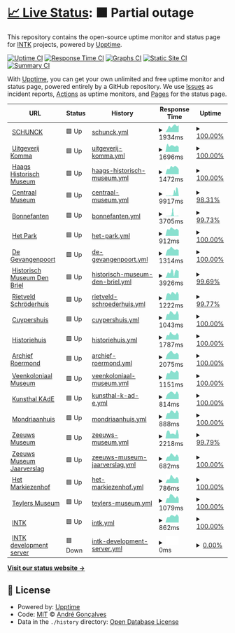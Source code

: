 # [📈 Live Status](https://andreesg.github.io/intk-upptime): <!--live status--> **🟧 Partial outage**

This repository contains the open-source uptime monitor and status page for [INTK](https://www.intk.com) projects, powered by [Upptime](https://github.com/upptime/upptime).

[![Uptime CI](https://github.com/koj-co/upptime/workflows/Uptime%20CI/badge.svg)](https://github.com/koj-co/upptime/actions?query=workflow%3A%22Uptime+CI%22)
[![Response Time CI](https://github.com/koj-co/upptime/workflows/Response%20Time%20CI/badge.svg)](https://github.com/koj-co/upptime/actions?query=workflow%3A%22Response+Time+CI%22)
[![Graphs CI](https://github.com/koj-co/upptime/workflows/Graphs%20CI/badge.svg)](https://github.com/koj-co/upptime/actions?query=workflow%3A%22Graphs+CI%22)
[![Static Site CI](https://github.com/koj-co/upptime/workflows/Static%20Site%20CI/badge.svg)](https://github.com/koj-co/upptime/actions?query=workflow%3A%22Static+Site+CI%22)
[![Summary CI](https://github.com/koj-co/upptime/workflows/Summary%20CI/badge.svg)](https://github.com/koj-co/upptime/actions?query=workflow%3A%22Summary+CI%22)

With [Upptime](https://upptime.js.org), you can get your own unlimited and free uptime monitor and status page, powered entirely by a GitHub repository. We use [Issues](https://github.com/andreesg/intk-upptime/issues) as incident reports, [Actions](https://github.com/andreesg/intk-upptime/actions) as uptime monitors, and [Pages](https://andreesg.github.io/intk-upptime) for the status page.

<!--start: status pages-->
<!-- This summary is generated by Upptime (https://github.com/upptime/upptime) -->
<!-- Do not edit this manually, your changes will be overwritten -->
<!-- prettier-ignore -->
| URL | Status | History | Response Time | Uptime |
| --- | ------ | ------- | ------------- | ------ |
| <img alt="" src="https://icons.duckduckgo.com/ip3/www.schunck.nl.ico" height="13"> [SCHUNCK](https://www.schunck.nl) | 🟩 Up | [schunck.yml](https://github.com/andreesg/intk-upptime/commits/HEAD/history/schunck.yml) | <details><summary><img alt="Response time graph" src="./graphs/schunck/response-time-week.png" height="20"> 1934ms</summary><br><a href="https://status.intk.com/history/schunck"><img alt="Response time 1749" src="https://img.shields.io/endpoint?url=https%3A%2F%2Fraw.githubusercontent.com%2Fandreesg%2Fintk-upptime%2FHEAD%2Fapi%2Fschunck%2Fresponse-time.json"></a><br><a href="https://status.intk.com/history/schunck"><img alt="24-hour response time 2282" src="https://img.shields.io/endpoint?url=https%3A%2F%2Fraw.githubusercontent.com%2Fandreesg%2Fintk-upptime%2FHEAD%2Fapi%2Fschunck%2Fresponse-time-day.json"></a><br><a href="https://status.intk.com/history/schunck"><img alt="7-day response time 1934" src="https://img.shields.io/endpoint?url=https%3A%2F%2Fraw.githubusercontent.com%2Fandreesg%2Fintk-upptime%2FHEAD%2Fapi%2Fschunck%2Fresponse-time-week.json"></a><br><a href="https://status.intk.com/history/schunck"><img alt="30-day response time 1321" src="https://img.shields.io/endpoint?url=https%3A%2F%2Fraw.githubusercontent.com%2Fandreesg%2Fintk-upptime%2FHEAD%2Fapi%2Fschunck%2Fresponse-time-month.json"></a><br><a href="https://status.intk.com/history/schunck"><img alt="1-year response time 1805" src="https://img.shields.io/endpoint?url=https%3A%2F%2Fraw.githubusercontent.com%2Fandreesg%2Fintk-upptime%2FHEAD%2Fapi%2Fschunck%2Fresponse-time-year.json"></a></details> | <details><summary><a href="https://status.intk.com/history/schunck">100.00%</a></summary><a href="https://status.intk.com/history/schunck"><img alt="All-time uptime 98.46%" src="https://img.shields.io/endpoint?url=https%3A%2F%2Fraw.githubusercontent.com%2Fandreesg%2Fintk-upptime%2FHEAD%2Fapi%2Fschunck%2Fuptime.json"></a><br><a href="https://status.intk.com/history/schunck"><img alt="24-hour uptime 100.00%" src="https://img.shields.io/endpoint?url=https%3A%2F%2Fraw.githubusercontent.com%2Fandreesg%2Fintk-upptime%2FHEAD%2Fapi%2Fschunck%2Fuptime-day.json"></a><br><a href="https://status.intk.com/history/schunck"><img alt="7-day uptime 100.00%" src="https://img.shields.io/endpoint?url=https%3A%2F%2Fraw.githubusercontent.com%2Fandreesg%2Fintk-upptime%2FHEAD%2Fapi%2Fschunck%2Fuptime-week.json"></a><br><a href="https://status.intk.com/history/schunck"><img alt="30-day uptime 100.00%" src="https://img.shields.io/endpoint?url=https%3A%2F%2Fraw.githubusercontent.com%2Fandreesg%2Fintk-upptime%2FHEAD%2Fapi%2Fschunck%2Fuptime-month.json"></a><br><a href="https://status.intk.com/history/schunck"><img alt="1-year uptime 97.06%" src="https://img.shields.io/endpoint?url=https%3A%2F%2Fraw.githubusercontent.com%2Fandreesg%2Fintk-upptime%2FHEAD%2Fapi%2Fschunck%2Fuptime-year.json"></a></details>
| <img alt="" src="https://icons.duckduckgo.com/ip3/www.uitgeverijkomma.nl.ico" height="13"> [Uitgeverij Komma](https://www.uitgeverijkomma.nl) | 🟩 Up | [uitgeverij-komma.yml](https://github.com/andreesg/intk-upptime/commits/HEAD/history/uitgeverij-komma.yml) | <details><summary><img alt="Response time graph" src="./graphs/uitgeverij-komma/response-time-week.png" height="20"> 1696ms</summary><br><a href="https://status.intk.com/history/uitgeverij-komma"><img alt="Response time 2015" src="https://img.shields.io/endpoint?url=https%3A%2F%2Fraw.githubusercontent.com%2Fandreesg%2Fintk-upptime%2FHEAD%2Fapi%2Fuitgeverij-komma%2Fresponse-time.json"></a><br><a href="https://status.intk.com/history/uitgeverij-komma"><img alt="24-hour response time 1345" src="https://img.shields.io/endpoint?url=https%3A%2F%2Fraw.githubusercontent.com%2Fandreesg%2Fintk-upptime%2FHEAD%2Fapi%2Fuitgeverij-komma%2Fresponse-time-day.json"></a><br><a href="https://status.intk.com/history/uitgeverij-komma"><img alt="7-day response time 1696" src="https://img.shields.io/endpoint?url=https%3A%2F%2Fraw.githubusercontent.com%2Fandreesg%2Fintk-upptime%2FHEAD%2Fapi%2Fuitgeverij-komma%2Fresponse-time-week.json"></a><br><a href="https://status.intk.com/history/uitgeverij-komma"><img alt="30-day response time 1624" src="https://img.shields.io/endpoint?url=https%3A%2F%2Fraw.githubusercontent.com%2Fandreesg%2Fintk-upptime%2FHEAD%2Fapi%2Fuitgeverij-komma%2Fresponse-time-month.json"></a><br><a href="https://status.intk.com/history/uitgeverij-komma"><img alt="1-year response time 2073" src="https://img.shields.io/endpoint?url=https%3A%2F%2Fraw.githubusercontent.com%2Fandreesg%2Fintk-upptime%2FHEAD%2Fapi%2Fuitgeverij-komma%2Fresponse-time-year.json"></a></details> | <details><summary><a href="https://status.intk.com/history/uitgeverij-komma">100.00%</a></summary><a href="https://status.intk.com/history/uitgeverij-komma"><img alt="All-time uptime 98.58%" src="https://img.shields.io/endpoint?url=https%3A%2F%2Fraw.githubusercontent.com%2Fandreesg%2Fintk-upptime%2FHEAD%2Fapi%2Fuitgeverij-komma%2Fuptime.json"></a><br><a href="https://status.intk.com/history/uitgeverij-komma"><img alt="24-hour uptime 100.00%" src="https://img.shields.io/endpoint?url=https%3A%2F%2Fraw.githubusercontent.com%2Fandreesg%2Fintk-upptime%2FHEAD%2Fapi%2Fuitgeverij-komma%2Fuptime-day.json"></a><br><a href="https://status.intk.com/history/uitgeverij-komma"><img alt="7-day uptime 100.00%" src="https://img.shields.io/endpoint?url=https%3A%2F%2Fraw.githubusercontent.com%2Fandreesg%2Fintk-upptime%2FHEAD%2Fapi%2Fuitgeverij-komma%2Fuptime-week.json"></a><br><a href="https://status.intk.com/history/uitgeverij-komma"><img alt="30-day uptime 99.88%" src="https://img.shields.io/endpoint?url=https%3A%2F%2Fraw.githubusercontent.com%2Fandreesg%2Fintk-upptime%2FHEAD%2Fapi%2Fuitgeverij-komma%2Fuptime-month.json"></a><br><a href="https://status.intk.com/history/uitgeverij-komma"><img alt="1-year uptime 97.05%" src="https://img.shields.io/endpoint?url=https%3A%2F%2Fraw.githubusercontent.com%2Fandreesg%2Fintk-upptime%2FHEAD%2Fapi%2Fuitgeverij-komma%2Fuptime-year.json"></a></details>
| <img alt="" src="https://icons.duckduckgo.com/ip3/www.haagshistorischmuseum.nl.ico" height="13"> [Haags Historisch Museum](https://www.haagshistorischmuseum.nl) | 🟩 Up | [haags-historisch-museum.yml](https://github.com/andreesg/intk-upptime/commits/HEAD/history/haags-historisch-museum.yml) | <details><summary><img alt="Response time graph" src="./graphs/haags-historisch-museum/response-time-week.png" height="20"> 1472ms</summary><br><a href="https://status.intk.com/history/haags-historisch-museum"><img alt="Response time 1976" src="https://img.shields.io/endpoint?url=https%3A%2F%2Fraw.githubusercontent.com%2Fandreesg%2Fintk-upptime%2FHEAD%2Fapi%2Fhaags-historisch-museum%2Fresponse-time.json"></a><br><a href="https://status.intk.com/history/haags-historisch-museum"><img alt="24-hour response time 1125" src="https://img.shields.io/endpoint?url=https%3A%2F%2Fraw.githubusercontent.com%2Fandreesg%2Fintk-upptime%2FHEAD%2Fapi%2Fhaags-historisch-museum%2Fresponse-time-day.json"></a><br><a href="https://status.intk.com/history/haags-historisch-museum"><img alt="7-day response time 1472" src="https://img.shields.io/endpoint?url=https%3A%2F%2Fraw.githubusercontent.com%2Fandreesg%2Fintk-upptime%2FHEAD%2Fapi%2Fhaags-historisch-museum%2Fresponse-time-week.json"></a><br><a href="https://status.intk.com/history/haags-historisch-museum"><img alt="30-day response time 1525" src="https://img.shields.io/endpoint?url=https%3A%2F%2Fraw.githubusercontent.com%2Fandreesg%2Fintk-upptime%2FHEAD%2Fapi%2Fhaags-historisch-museum%2Fresponse-time-month.json"></a><br><a href="https://status.intk.com/history/haags-historisch-museum"><img alt="1-year response time 1990" src="https://img.shields.io/endpoint?url=https%3A%2F%2Fraw.githubusercontent.com%2Fandreesg%2Fintk-upptime%2FHEAD%2Fapi%2Fhaags-historisch-museum%2Fresponse-time-year.json"></a></details> | <details><summary><a href="https://status.intk.com/history/haags-historisch-museum">100.00%</a></summary><a href="https://status.intk.com/history/haags-historisch-museum"><img alt="All-time uptime 99.29%" src="https://img.shields.io/endpoint?url=https%3A%2F%2Fraw.githubusercontent.com%2Fandreesg%2Fintk-upptime%2FHEAD%2Fapi%2Fhaags-historisch-museum%2Fuptime.json"></a><br><a href="https://status.intk.com/history/haags-historisch-museum"><img alt="24-hour uptime 100.00%" src="https://img.shields.io/endpoint?url=https%3A%2F%2Fraw.githubusercontent.com%2Fandreesg%2Fintk-upptime%2FHEAD%2Fapi%2Fhaags-historisch-museum%2Fuptime-day.json"></a><br><a href="https://status.intk.com/history/haags-historisch-museum"><img alt="7-day uptime 100.00%" src="https://img.shields.io/endpoint?url=https%3A%2F%2Fraw.githubusercontent.com%2Fandreesg%2Fintk-upptime%2FHEAD%2Fapi%2Fhaags-historisch-museum%2Fuptime-week.json"></a><br><a href="https://status.intk.com/history/haags-historisch-museum"><img alt="30-day uptime 99.88%" src="https://img.shields.io/endpoint?url=https%3A%2F%2Fraw.githubusercontent.com%2Fandreesg%2Fintk-upptime%2FHEAD%2Fapi%2Fhaags-historisch-museum%2Fuptime-month.json"></a><br><a href="https://status.intk.com/history/haags-historisch-museum"><img alt="1-year uptime 98.77%" src="https://img.shields.io/endpoint?url=https%3A%2F%2Fraw.githubusercontent.com%2Fandreesg%2Fintk-upptime%2FHEAD%2Fapi%2Fhaags-historisch-museum%2Fuptime-year.json"></a></details>
| <img alt="" src="https://icons.duckduckgo.com/ip3/www.centraalmuseum.nl.ico" height="13"> [Centraal Museum](https://www.centraalmuseum.nl) | 🟩 Up | [centraal-museum.yml](https://github.com/andreesg/intk-upptime/commits/HEAD/history/centraal-museum.yml) | <details><summary><img alt="Response time graph" src="./graphs/centraal-museum/response-time-week.png" height="20"> 9917ms</summary><br><a href="https://status.intk.com/history/centraal-museum"><img alt="Response time 2142" src="https://img.shields.io/endpoint?url=https%3A%2F%2Fraw.githubusercontent.com%2Fandreesg%2Fintk-upptime%2FHEAD%2Fapi%2Fcentraal-museum%2Fresponse-time.json"></a><br><a href="https://status.intk.com/history/centraal-museum"><img alt="24-hour response time 15387" src="https://img.shields.io/endpoint?url=https%3A%2F%2Fraw.githubusercontent.com%2Fandreesg%2Fintk-upptime%2FHEAD%2Fapi%2Fcentraal-museum%2Fresponse-time-day.json"></a><br><a href="https://status.intk.com/history/centraal-museum"><img alt="7-day response time 9917" src="https://img.shields.io/endpoint?url=https%3A%2F%2Fraw.githubusercontent.com%2Fandreesg%2Fintk-upptime%2FHEAD%2Fapi%2Fcentraal-museum%2Fresponse-time-week.json"></a><br><a href="https://status.intk.com/history/centraal-museum"><img alt="30-day response time 4725" src="https://img.shields.io/endpoint?url=https%3A%2F%2Fraw.githubusercontent.com%2Fandreesg%2Fintk-upptime%2FHEAD%2Fapi%2Fcentraal-museum%2Fresponse-time-month.json"></a><br><a href="https://status.intk.com/history/centraal-museum"><img alt="1-year response time 2245" src="https://img.shields.io/endpoint?url=https%3A%2F%2Fraw.githubusercontent.com%2Fandreesg%2Fintk-upptime%2FHEAD%2Fapi%2Fcentraal-museum%2Fresponse-time-year.json"></a></details> | <details><summary><a href="https://status.intk.com/history/centraal-museum">98.31%</a></summary><a href="https://status.intk.com/history/centraal-museum"><img alt="All-time uptime 99.98%" src="https://img.shields.io/endpoint?url=https%3A%2F%2Fraw.githubusercontent.com%2Fandreesg%2Fintk-upptime%2FHEAD%2Fapi%2Fcentraal-museum%2Fuptime.json"></a><br><a href="https://status.intk.com/history/centraal-museum"><img alt="24-hour uptime 92.58%" src="https://img.shields.io/endpoint?url=https%3A%2F%2Fraw.githubusercontent.com%2Fandreesg%2Fintk-upptime%2FHEAD%2Fapi%2Fcentraal-museum%2Fuptime-day.json"></a><br><a href="https://status.intk.com/history/centraal-museum"><img alt="7-day uptime 98.31%" src="https://img.shields.io/endpoint?url=https%3A%2F%2Fraw.githubusercontent.com%2Fandreesg%2Fintk-upptime%2FHEAD%2Fapi%2Fcentraal-museum%2Fuptime-week.json"></a><br><a href="https://status.intk.com/history/centraal-museum"><img alt="30-day uptime 99.58%" src="https://img.shields.io/endpoint?url=https%3A%2F%2Fraw.githubusercontent.com%2Fandreesg%2Fintk-upptime%2FHEAD%2Fapi%2Fcentraal-museum%2Fuptime-month.json"></a><br><a href="https://status.intk.com/history/centraal-museum"><img alt="1-year uptime 99.94%" src="https://img.shields.io/endpoint?url=https%3A%2F%2Fraw.githubusercontent.com%2Fandreesg%2Fintk-upptime%2FHEAD%2Fapi%2Fcentraal-museum%2Fuptime-year.json"></a></details>
| <img alt="" src="https://icons.duckduckgo.com/ip3/www.bonnefanten.nl.ico" height="13"> [Bonnefanten](https://www.bonnefanten.nl) | 🟩 Up | [bonnefanten.yml](https://github.com/andreesg/intk-upptime/commits/HEAD/history/bonnefanten.yml) | <details><summary><img alt="Response time graph" src="./graphs/bonnefanten/response-time-week.png" height="20"> 3705ms</summary><br><a href="https://status.intk.com/history/bonnefanten"><img alt="Response time 1210" src="https://img.shields.io/endpoint?url=https%3A%2F%2Fraw.githubusercontent.com%2Fandreesg%2Fintk-upptime%2FHEAD%2Fapi%2Fbonnefanten%2Fresponse-time.json"></a><br><a href="https://status.intk.com/history/bonnefanten"><img alt="24-hour response time 781" src="https://img.shields.io/endpoint?url=https%3A%2F%2Fraw.githubusercontent.com%2Fandreesg%2Fintk-upptime%2FHEAD%2Fapi%2Fbonnefanten%2Fresponse-time-day.json"></a><br><a href="https://status.intk.com/history/bonnefanten"><img alt="7-day response time 3705" src="https://img.shields.io/endpoint?url=https%3A%2F%2Fraw.githubusercontent.com%2Fandreesg%2Fintk-upptime%2FHEAD%2Fapi%2Fbonnefanten%2Fresponse-time-week.json"></a><br><a href="https://status.intk.com/history/bonnefanten"><img alt="30-day response time 2322" src="https://img.shields.io/endpoint?url=https%3A%2F%2Fraw.githubusercontent.com%2Fandreesg%2Fintk-upptime%2FHEAD%2Fapi%2Fbonnefanten%2Fresponse-time-month.json"></a><br><a href="https://status.intk.com/history/bonnefanten"><img alt="1-year response time 1259" src="https://img.shields.io/endpoint?url=https%3A%2F%2Fraw.githubusercontent.com%2Fandreesg%2Fintk-upptime%2FHEAD%2Fapi%2Fbonnefanten%2Fresponse-time-year.json"></a></details> | <details><summary><a href="https://status.intk.com/history/bonnefanten">99.73%</a></summary><a href="https://status.intk.com/history/bonnefanten"><img alt="All-time uptime 99.96%" src="https://img.shields.io/endpoint?url=https%3A%2F%2Fraw.githubusercontent.com%2Fandreesg%2Fintk-upptime%2FHEAD%2Fapi%2Fbonnefanten%2Fuptime.json"></a><br><a href="https://status.intk.com/history/bonnefanten"><img alt="24-hour uptime 100.00%" src="https://img.shields.io/endpoint?url=https%3A%2F%2Fraw.githubusercontent.com%2Fandreesg%2Fintk-upptime%2FHEAD%2Fapi%2Fbonnefanten%2Fuptime-day.json"></a><br><a href="https://status.intk.com/history/bonnefanten"><img alt="7-day uptime 99.73%" src="https://img.shields.io/endpoint?url=https%3A%2F%2Fraw.githubusercontent.com%2Fandreesg%2Fintk-upptime%2FHEAD%2Fapi%2Fbonnefanten%2Fuptime-week.json"></a><br><a href="https://status.intk.com/history/bonnefanten"><img alt="30-day uptime 99.94%" src="https://img.shields.io/endpoint?url=https%3A%2F%2Fraw.githubusercontent.com%2Fandreesg%2Fintk-upptime%2FHEAD%2Fapi%2Fbonnefanten%2Fuptime-month.json"></a><br><a href="https://status.intk.com/history/bonnefanten"><img alt="1-year uptime 99.93%" src="https://img.shields.io/endpoint?url=https%3A%2F%2Fraw.githubusercontent.com%2Fandreesg%2Fintk-upptime%2FHEAD%2Fapi%2Fbonnefanten%2Fuptime-year.json"></a></details>
| <img alt="" src="https://icons.duckduckgo.com/ip3/www.hetpark.nl.ico" height="13"> [Het Park](https://www.hetpark.nl) | 🟩 Up | [het-park.yml](https://github.com/andreesg/intk-upptime/commits/HEAD/history/het-park.yml) | <details><summary><img alt="Response time graph" src="./graphs/het-park/response-time-week.png" height="20"> 912ms</summary><br><a href="https://status.intk.com/history/het-park"><img alt="Response time 1206" src="https://img.shields.io/endpoint?url=https%3A%2F%2Fraw.githubusercontent.com%2Fandreesg%2Fintk-upptime%2FHEAD%2Fapi%2Fhet-park%2Fresponse-time.json"></a><br><a href="https://status.intk.com/history/het-park"><img alt="24-hour response time 721" src="https://img.shields.io/endpoint?url=https%3A%2F%2Fraw.githubusercontent.com%2Fandreesg%2Fintk-upptime%2FHEAD%2Fapi%2Fhet-park%2Fresponse-time-day.json"></a><br><a href="https://status.intk.com/history/het-park"><img alt="7-day response time 912" src="https://img.shields.io/endpoint?url=https%3A%2F%2Fraw.githubusercontent.com%2Fandreesg%2Fintk-upptime%2FHEAD%2Fapi%2Fhet-park%2Fresponse-time-week.json"></a><br><a href="https://status.intk.com/history/het-park"><img alt="30-day response time 933" src="https://img.shields.io/endpoint?url=https%3A%2F%2Fraw.githubusercontent.com%2Fandreesg%2Fintk-upptime%2FHEAD%2Fapi%2Fhet-park%2Fresponse-time-month.json"></a><br><a href="https://status.intk.com/history/het-park"><img alt="1-year response time 1150" src="https://img.shields.io/endpoint?url=https%3A%2F%2Fraw.githubusercontent.com%2Fandreesg%2Fintk-upptime%2FHEAD%2Fapi%2Fhet-park%2Fresponse-time-year.json"></a></details> | <details><summary><a href="https://status.intk.com/history/het-park">100.00%</a></summary><a href="https://status.intk.com/history/het-park"><img alt="All-time uptime 99.99%" src="https://img.shields.io/endpoint?url=https%3A%2F%2Fraw.githubusercontent.com%2Fandreesg%2Fintk-upptime%2FHEAD%2Fapi%2Fhet-park%2Fuptime.json"></a><br><a href="https://status.intk.com/history/het-park"><img alt="24-hour uptime 100.00%" src="https://img.shields.io/endpoint?url=https%3A%2F%2Fraw.githubusercontent.com%2Fandreesg%2Fintk-upptime%2FHEAD%2Fapi%2Fhet-park%2Fuptime-day.json"></a><br><a href="https://status.intk.com/history/het-park"><img alt="7-day uptime 100.00%" src="https://img.shields.io/endpoint?url=https%3A%2F%2Fraw.githubusercontent.com%2Fandreesg%2Fintk-upptime%2FHEAD%2Fapi%2Fhet-park%2Fuptime-week.json"></a><br><a href="https://status.intk.com/history/het-park"><img alt="30-day uptime 100.00%" src="https://img.shields.io/endpoint?url=https%3A%2F%2Fraw.githubusercontent.com%2Fandreesg%2Fintk-upptime%2FHEAD%2Fapi%2Fhet-park%2Fuptime-month.json"></a><br><a href="https://status.intk.com/history/het-park"><img alt="1-year uptime 100.00%" src="https://img.shields.io/endpoint?url=https%3A%2F%2Fraw.githubusercontent.com%2Fandreesg%2Fintk-upptime%2FHEAD%2Fapi%2Fhet-park%2Fuptime-year.json"></a></details>
| <img alt="" src="https://icons.duckduckgo.com/ip3/www.gevangenpoort.nl.ico" height="13"> [De Gevangenpoort](https://www.gevangenpoort.nl) | 🟩 Up | [de-gevangenpoort.yml](https://github.com/andreesg/intk-upptime/commits/HEAD/history/de-gevangenpoort.yml) | <details><summary><img alt="Response time graph" src="./graphs/de-gevangenpoort/response-time-week.png" height="20"> 1314ms</summary><br><a href="https://status.intk.com/history/de-gevangenpoort"><img alt="Response time 1786" src="https://img.shields.io/endpoint?url=https%3A%2F%2Fraw.githubusercontent.com%2Fandreesg%2Fintk-upptime%2FHEAD%2Fapi%2Fde-gevangenpoort%2Fresponse-time.json"></a><br><a href="https://status.intk.com/history/de-gevangenpoort"><img alt="24-hour response time 1091" src="https://img.shields.io/endpoint?url=https%3A%2F%2Fraw.githubusercontent.com%2Fandreesg%2Fintk-upptime%2FHEAD%2Fapi%2Fde-gevangenpoort%2Fresponse-time-day.json"></a><br><a href="https://status.intk.com/history/de-gevangenpoort"><img alt="7-day response time 1314" src="https://img.shields.io/endpoint?url=https%3A%2F%2Fraw.githubusercontent.com%2Fandreesg%2Fintk-upptime%2FHEAD%2Fapi%2Fde-gevangenpoort%2Fresponse-time-week.json"></a><br><a href="https://status.intk.com/history/de-gevangenpoort"><img alt="30-day response time 1358" src="https://img.shields.io/endpoint?url=https%3A%2F%2Fraw.githubusercontent.com%2Fandreesg%2Fintk-upptime%2FHEAD%2Fapi%2Fde-gevangenpoort%2Fresponse-time-month.json"></a><br><a href="https://status.intk.com/history/de-gevangenpoort"><img alt="1-year response time 1904" src="https://img.shields.io/endpoint?url=https%3A%2F%2Fraw.githubusercontent.com%2Fandreesg%2Fintk-upptime%2FHEAD%2Fapi%2Fde-gevangenpoort%2Fresponse-time-year.json"></a></details> | <details><summary><a href="https://status.intk.com/history/de-gevangenpoort">100.00%</a></summary><a href="https://status.intk.com/history/de-gevangenpoort"><img alt="All-time uptime 99.33%" src="https://img.shields.io/endpoint?url=https%3A%2F%2Fraw.githubusercontent.com%2Fandreesg%2Fintk-upptime%2FHEAD%2Fapi%2Fde-gevangenpoort%2Fuptime.json"></a><br><a href="https://status.intk.com/history/de-gevangenpoort"><img alt="24-hour uptime 100.00%" src="https://img.shields.io/endpoint?url=https%3A%2F%2Fraw.githubusercontent.com%2Fandreesg%2Fintk-upptime%2FHEAD%2Fapi%2Fde-gevangenpoort%2Fuptime-day.json"></a><br><a href="https://status.intk.com/history/de-gevangenpoort"><img alt="7-day uptime 100.00%" src="https://img.shields.io/endpoint?url=https%3A%2F%2Fraw.githubusercontent.com%2Fandreesg%2Fintk-upptime%2FHEAD%2Fapi%2Fde-gevangenpoort%2Fuptime-week.json"></a><br><a href="https://status.intk.com/history/de-gevangenpoort"><img alt="30-day uptime 99.88%" src="https://img.shields.io/endpoint?url=https%3A%2F%2Fraw.githubusercontent.com%2Fandreesg%2Fintk-upptime%2FHEAD%2Fapi%2Fde-gevangenpoort%2Fuptime-month.json"></a><br><a href="https://status.intk.com/history/de-gevangenpoort"><img alt="1-year uptime 98.75%" src="https://img.shields.io/endpoint?url=https%3A%2F%2Fraw.githubusercontent.com%2Fandreesg%2Fintk-upptime%2FHEAD%2Fapi%2Fde-gevangenpoort%2Fuptime-year.json"></a></details>
| <img alt="" src="https://icons.duckduckgo.com/ip3/www.historischmuseumdenbriel.nl.ico" height="13"> [Historisch Museum Den Briel](https://www.historischmuseumdenbriel.nl) | 🟩 Up | [historisch-museum-den-briel.yml](https://github.com/andreesg/intk-upptime/commits/HEAD/history/historisch-museum-den-briel.yml) | <details><summary><img alt="Response time graph" src="./graphs/historisch-museum-den-briel/response-time-week.png" height="20"> 3926ms</summary><br><a href="https://status.intk.com/history/historisch-museum-den-briel"><img alt="Response time 1392" src="https://img.shields.io/endpoint?url=https%3A%2F%2Fraw.githubusercontent.com%2Fandreesg%2Fintk-upptime%2FHEAD%2Fapi%2Fhistorisch-museum-den-briel%2Fresponse-time.json"></a><br><a href="https://status.intk.com/history/historisch-museum-den-briel"><img alt="24-hour response time 4571" src="https://img.shields.io/endpoint?url=https%3A%2F%2Fraw.githubusercontent.com%2Fandreesg%2Fintk-upptime%2FHEAD%2Fapi%2Fhistorisch-museum-den-briel%2Fresponse-time-day.json"></a><br><a href="https://status.intk.com/history/historisch-museum-den-briel"><img alt="7-day response time 3926" src="https://img.shields.io/endpoint?url=https%3A%2F%2Fraw.githubusercontent.com%2Fandreesg%2Fintk-upptime%2FHEAD%2Fapi%2Fhistorisch-museum-den-briel%2Fresponse-time-week.json"></a><br><a href="https://status.intk.com/history/historisch-museum-den-briel"><img alt="30-day response time 3778" src="https://img.shields.io/endpoint?url=https%3A%2F%2Fraw.githubusercontent.com%2Fandreesg%2Fintk-upptime%2FHEAD%2Fapi%2Fhistorisch-museum-den-briel%2Fresponse-time-month.json"></a><br><a href="https://status.intk.com/history/historisch-museum-den-briel"><img alt="1-year response time 1503" src="https://img.shields.io/endpoint?url=https%3A%2F%2Fraw.githubusercontent.com%2Fandreesg%2Fintk-upptime%2FHEAD%2Fapi%2Fhistorisch-museum-den-briel%2Fresponse-time-year.json"></a></details> | <details><summary><a href="https://status.intk.com/history/historisch-museum-den-briel">99.69%</a></summary><a href="https://status.intk.com/history/historisch-museum-den-briel"><img alt="All-time uptime 98.89%" src="https://img.shields.io/endpoint?url=https%3A%2F%2Fraw.githubusercontent.com%2Fandreesg%2Fintk-upptime%2FHEAD%2Fapi%2Fhistorisch-museum-den-briel%2Fuptime.json"></a><br><a href="https://status.intk.com/history/historisch-museum-den-briel"><img alt="24-hour uptime 100.00%" src="https://img.shields.io/endpoint?url=https%3A%2F%2Fraw.githubusercontent.com%2Fandreesg%2Fintk-upptime%2FHEAD%2Fapi%2Fhistorisch-museum-den-briel%2Fuptime-day.json"></a><br><a href="https://status.intk.com/history/historisch-museum-den-briel"><img alt="7-day uptime 99.69%" src="https://img.shields.io/endpoint?url=https%3A%2F%2Fraw.githubusercontent.com%2Fandreesg%2Fintk-upptime%2FHEAD%2Fapi%2Fhistorisch-museum-den-briel%2Fuptime-week.json"></a><br><a href="https://status.intk.com/history/historisch-museum-den-briel"><img alt="30-day uptime 99.61%" src="https://img.shields.io/endpoint?url=https%3A%2F%2Fraw.githubusercontent.com%2Fandreesg%2Fintk-upptime%2FHEAD%2Fapi%2Fhistorisch-museum-den-briel%2Fuptime-month.json"></a><br><a href="https://status.intk.com/history/historisch-museum-den-briel"><img alt="1-year uptime 96.88%" src="https://img.shields.io/endpoint?url=https%3A%2F%2Fraw.githubusercontent.com%2Fandreesg%2Fintk-upptime%2FHEAD%2Fapi%2Fhistorisch-museum-den-briel%2Fuptime-year.json"></a></details>
| <img alt="" src="https://icons.duckduckgo.com/ip3/www.rietveldschroderhuis.nl.ico" height="13"> [Rietveld Schröderhuis](https://www.rietveldschroderhuis.nl) | 🟩 Up | [rietveld-schroederhuis.yml](https://github.com/andreesg/intk-upptime/commits/HEAD/history/rietveld-schroederhuis.yml) | <details><summary><img alt="Response time graph" src="./graphs/rietveld-schroederhuis/response-time-week.png" height="20"> 1222ms</summary><br><a href="https://status.intk.com/history/rietveld-schroederhuis"><img alt="Response time 1152" src="https://img.shields.io/endpoint?url=https%3A%2F%2Fraw.githubusercontent.com%2Fandreesg%2Fintk-upptime%2FHEAD%2Fapi%2Frietveld-schroederhuis%2Fresponse-time.json"></a><br><a href="https://status.intk.com/history/rietveld-schroederhuis"><img alt="24-hour response time 1004" src="https://img.shields.io/endpoint?url=https%3A%2F%2Fraw.githubusercontent.com%2Fandreesg%2Fintk-upptime%2FHEAD%2Fapi%2Frietveld-schroederhuis%2Fresponse-time-day.json"></a><br><a href="https://status.intk.com/history/rietveld-schroederhuis"><img alt="7-day response time 1222" src="https://img.shields.io/endpoint?url=https%3A%2F%2Fraw.githubusercontent.com%2Fandreesg%2Fintk-upptime%2FHEAD%2Fapi%2Frietveld-schroederhuis%2Fresponse-time-week.json"></a><br><a href="https://status.intk.com/history/rietveld-schroederhuis"><img alt="30-day response time 1244" src="https://img.shields.io/endpoint?url=https%3A%2F%2Fraw.githubusercontent.com%2Fandreesg%2Fintk-upptime%2FHEAD%2Fapi%2Frietveld-schroederhuis%2Fresponse-time-month.json"></a><br><a href="https://status.intk.com/history/rietveld-schroederhuis"><img alt="1-year response time 1162" src="https://img.shields.io/endpoint?url=https%3A%2F%2Fraw.githubusercontent.com%2Fandreesg%2Fintk-upptime%2FHEAD%2Fapi%2Frietveld-schroederhuis%2Fresponse-time-year.json"></a></details> | <details><summary><a href="https://status.intk.com/history/rietveld-schroederhuis">99.77%</a></summary><a href="https://status.intk.com/history/rietveld-schroederhuis"><img alt="All-time uptime 100.00%" src="https://img.shields.io/endpoint?url=https%3A%2F%2Fraw.githubusercontent.com%2Fandreesg%2Fintk-upptime%2FHEAD%2Fapi%2Frietveld-schroederhuis%2Fuptime.json"></a><br><a href="https://status.intk.com/history/rietveld-schroederhuis"><img alt="24-hour uptime 100.00%" src="https://img.shields.io/endpoint?url=https%3A%2F%2Fraw.githubusercontent.com%2Fandreesg%2Fintk-upptime%2FHEAD%2Fapi%2Frietveld-schroederhuis%2Fuptime-day.json"></a><br><a href="https://status.intk.com/history/rietveld-schroederhuis"><img alt="7-day uptime 99.77%" src="https://img.shields.io/endpoint?url=https%3A%2F%2Fraw.githubusercontent.com%2Fandreesg%2Fintk-upptime%2FHEAD%2Fapi%2Frietveld-schroederhuis%2Fuptime-week.json"></a><br><a href="https://status.intk.com/history/rietveld-schroederhuis"><img alt="30-day uptime 99.95%" src="https://img.shields.io/endpoint?url=https%3A%2F%2Fraw.githubusercontent.com%2Fandreesg%2Fintk-upptime%2FHEAD%2Fapi%2Frietveld-schroederhuis%2Fuptime-month.json"></a><br><a href="https://status.intk.com/history/rietveld-schroederhuis"><img alt="1-year uptime 100.00%" src="https://img.shields.io/endpoint?url=https%3A%2F%2Fraw.githubusercontent.com%2Fandreesg%2Fintk-upptime%2FHEAD%2Fapi%2Frietveld-schroederhuis%2Fuptime-year.json"></a></details>
| <img alt="" src="https://icons.duckduckgo.com/ip3/www.cuypershuis.nl.ico" height="13"> [Cuypershuis](https://www.cuypershuis.nl) | 🟩 Up | [cuypershuis.yml](https://github.com/andreesg/intk-upptime/commits/HEAD/history/cuypershuis.yml) | <details><summary><img alt="Response time graph" src="./graphs/cuypershuis/response-time-week.png" height="20"> 1043ms</summary><br><a href="https://status.intk.com/history/cuypershuis"><img alt="Response time 1151" src="https://img.shields.io/endpoint?url=https%3A%2F%2Fraw.githubusercontent.com%2Fandreesg%2Fintk-upptime%2FHEAD%2Fapi%2Fcuypershuis%2Fresponse-time.json"></a><br><a href="https://status.intk.com/history/cuypershuis"><img alt="24-hour response time 786" src="https://img.shields.io/endpoint?url=https%3A%2F%2Fraw.githubusercontent.com%2Fandreesg%2Fintk-upptime%2FHEAD%2Fapi%2Fcuypershuis%2Fresponse-time-day.json"></a><br><a href="https://status.intk.com/history/cuypershuis"><img alt="7-day response time 1043" src="https://img.shields.io/endpoint?url=https%3A%2F%2Fraw.githubusercontent.com%2Fandreesg%2Fintk-upptime%2FHEAD%2Fapi%2Fcuypershuis%2Fresponse-time-week.json"></a><br><a href="https://status.intk.com/history/cuypershuis"><img alt="30-day response time 1073" src="https://img.shields.io/endpoint?url=https%3A%2F%2Fraw.githubusercontent.com%2Fandreesg%2Fintk-upptime%2FHEAD%2Fapi%2Fcuypershuis%2Fresponse-time-month.json"></a><br><a href="https://status.intk.com/history/cuypershuis"><img alt="1-year response time 1157" src="https://img.shields.io/endpoint?url=https%3A%2F%2Fraw.githubusercontent.com%2Fandreesg%2Fintk-upptime%2FHEAD%2Fapi%2Fcuypershuis%2Fresponse-time-year.json"></a></details> | <details><summary><a href="https://status.intk.com/history/cuypershuis">100.00%</a></summary><a href="https://status.intk.com/history/cuypershuis"><img alt="All-time uptime 99.89%" src="https://img.shields.io/endpoint?url=https%3A%2F%2Fraw.githubusercontent.com%2Fandreesg%2Fintk-upptime%2FHEAD%2Fapi%2Fcuypershuis%2Fuptime.json"></a><br><a href="https://status.intk.com/history/cuypershuis"><img alt="24-hour uptime 100.00%" src="https://img.shields.io/endpoint?url=https%3A%2F%2Fraw.githubusercontent.com%2Fandreesg%2Fintk-upptime%2FHEAD%2Fapi%2Fcuypershuis%2Fuptime-day.json"></a><br><a href="https://status.intk.com/history/cuypershuis"><img alt="7-day uptime 100.00%" src="https://img.shields.io/endpoint?url=https%3A%2F%2Fraw.githubusercontent.com%2Fandreesg%2Fintk-upptime%2FHEAD%2Fapi%2Fcuypershuis%2Fuptime-week.json"></a><br><a href="https://status.intk.com/history/cuypershuis"><img alt="30-day uptime 100.00%" src="https://img.shields.io/endpoint?url=https%3A%2F%2Fraw.githubusercontent.com%2Fandreesg%2Fintk-upptime%2FHEAD%2Fapi%2Fcuypershuis%2Fuptime-month.json"></a><br><a href="https://status.intk.com/history/cuypershuis"><img alt="1-year uptime 99.72%" src="https://img.shields.io/endpoint?url=https%3A%2F%2Fraw.githubusercontent.com%2Fandreesg%2Fintk-upptime%2FHEAD%2Fapi%2Fcuypershuis%2Fuptime-year.json"></a></details>
| <img alt="" src="https://icons.duckduckgo.com/ip3/www.historiehuis.nl.ico" height="13"> [Historiehuis](https://www.historiehuis.nl) | 🟩 Up | [historiehuis.yml](https://github.com/andreesg/intk-upptime/commits/HEAD/history/historiehuis.yml) | <details><summary><img alt="Response time graph" src="./graphs/historiehuis/response-time-week.png" height="20"> 1787ms</summary><br><a href="https://status.intk.com/history/historiehuis"><img alt="Response time 2082" src="https://img.shields.io/endpoint?url=https%3A%2F%2Fraw.githubusercontent.com%2Fandreesg%2Fintk-upptime%2FHEAD%2Fapi%2Fhistoriehuis%2Fresponse-time.json"></a><br><a href="https://status.intk.com/history/historiehuis"><img alt="24-hour response time 1478" src="https://img.shields.io/endpoint?url=https%3A%2F%2Fraw.githubusercontent.com%2Fandreesg%2Fintk-upptime%2FHEAD%2Fapi%2Fhistoriehuis%2Fresponse-time-day.json"></a><br><a href="https://status.intk.com/history/historiehuis"><img alt="7-day response time 1787" src="https://img.shields.io/endpoint?url=https%3A%2F%2Fraw.githubusercontent.com%2Fandreesg%2Fintk-upptime%2FHEAD%2Fapi%2Fhistoriehuis%2Fresponse-time-week.json"></a><br><a href="https://status.intk.com/history/historiehuis"><img alt="30-day response time 1915" src="https://img.shields.io/endpoint?url=https%3A%2F%2Fraw.githubusercontent.com%2Fandreesg%2Fintk-upptime%2FHEAD%2Fapi%2Fhistoriehuis%2Fresponse-time-month.json"></a><br><a href="https://status.intk.com/history/historiehuis"><img alt="1-year response time 2102" src="https://img.shields.io/endpoint?url=https%3A%2F%2Fraw.githubusercontent.com%2Fandreesg%2Fintk-upptime%2FHEAD%2Fapi%2Fhistoriehuis%2Fresponse-time-year.json"></a></details> | <details><summary><a href="https://status.intk.com/history/historiehuis">100.00%</a></summary><a href="https://status.intk.com/history/historiehuis"><img alt="All-time uptime 99.88%" src="https://img.shields.io/endpoint?url=https%3A%2F%2Fraw.githubusercontent.com%2Fandreesg%2Fintk-upptime%2FHEAD%2Fapi%2Fhistoriehuis%2Fuptime.json"></a><br><a href="https://status.intk.com/history/historiehuis"><img alt="24-hour uptime 100.00%" src="https://img.shields.io/endpoint?url=https%3A%2F%2Fraw.githubusercontent.com%2Fandreesg%2Fintk-upptime%2FHEAD%2Fapi%2Fhistoriehuis%2Fuptime-day.json"></a><br><a href="https://status.intk.com/history/historiehuis"><img alt="7-day uptime 100.00%" src="https://img.shields.io/endpoint?url=https%3A%2F%2Fraw.githubusercontent.com%2Fandreesg%2Fintk-upptime%2FHEAD%2Fapi%2Fhistoriehuis%2Fuptime-week.json"></a><br><a href="https://status.intk.com/history/historiehuis"><img alt="30-day uptime 100.00%" src="https://img.shields.io/endpoint?url=https%3A%2F%2Fraw.githubusercontent.com%2Fandreesg%2Fintk-upptime%2FHEAD%2Fapi%2Fhistoriehuis%2Fuptime-month.json"></a><br><a href="https://status.intk.com/history/historiehuis"><img alt="1-year uptime 99.69%" src="https://img.shields.io/endpoint?url=https%3A%2F%2Fraw.githubusercontent.com%2Fandreesg%2Fintk-upptime%2FHEAD%2Fapi%2Fhistoriehuis%2Fuptime-year.json"></a></details>
| <img alt="" src="https://icons.duckduckgo.com/ip3/www.archiefroermond.nl.ico" height="13"> [Archief Roermond](https://www.archiefroermond.nl) | 🟩 Up | [archief-roermond.yml](https://github.com/andreesg/intk-upptime/commits/HEAD/history/archief-roermond.yml) | <details><summary><img alt="Response time graph" src="./graphs/archief-roermond/response-time-week.png" height="20"> 2075ms</summary><br><a href="https://status.intk.com/history/archief-roermond"><img alt="Response time 2306" src="https://img.shields.io/endpoint?url=https%3A%2F%2Fraw.githubusercontent.com%2Fandreesg%2Fintk-upptime%2FHEAD%2Fapi%2Farchief-roermond%2Fresponse-time.json"></a><br><a href="https://status.intk.com/history/archief-roermond"><img alt="24-hour response time 1507" src="https://img.shields.io/endpoint?url=https%3A%2F%2Fraw.githubusercontent.com%2Fandreesg%2Fintk-upptime%2FHEAD%2Fapi%2Farchief-roermond%2Fresponse-time-day.json"></a><br><a href="https://status.intk.com/history/archief-roermond"><img alt="7-day response time 2075" src="https://img.shields.io/endpoint?url=https%3A%2F%2Fraw.githubusercontent.com%2Fandreesg%2Fintk-upptime%2FHEAD%2Fapi%2Farchief-roermond%2Fresponse-time-week.json"></a><br><a href="https://status.intk.com/history/archief-roermond"><img alt="30-day response time 2035" src="https://img.shields.io/endpoint?url=https%3A%2F%2Fraw.githubusercontent.com%2Fandreesg%2Fintk-upptime%2FHEAD%2Fapi%2Farchief-roermond%2Fresponse-time-month.json"></a><br><a href="https://status.intk.com/history/archief-roermond"><img alt="1-year response time 2250" src="https://img.shields.io/endpoint?url=https%3A%2F%2Fraw.githubusercontent.com%2Fandreesg%2Fintk-upptime%2FHEAD%2Fapi%2Farchief-roermond%2Fresponse-time-year.json"></a></details> | <details><summary><a href="https://status.intk.com/history/archief-roermond">100.00%</a></summary><a href="https://status.intk.com/history/archief-roermond"><img alt="All-time uptime 99.80%" src="https://img.shields.io/endpoint?url=https%3A%2F%2Fraw.githubusercontent.com%2Fandreesg%2Fintk-upptime%2FHEAD%2Fapi%2Farchief-roermond%2Fuptime.json"></a><br><a href="https://status.intk.com/history/archief-roermond"><img alt="24-hour uptime 100.00%" src="https://img.shields.io/endpoint?url=https%3A%2F%2Fraw.githubusercontent.com%2Fandreesg%2Fintk-upptime%2FHEAD%2Fapi%2Farchief-roermond%2Fuptime-day.json"></a><br><a href="https://status.intk.com/history/archief-roermond"><img alt="7-day uptime 100.00%" src="https://img.shields.io/endpoint?url=https%3A%2F%2Fraw.githubusercontent.com%2Fandreesg%2Fintk-upptime%2FHEAD%2Fapi%2Farchief-roermond%2Fuptime-week.json"></a><br><a href="https://status.intk.com/history/archief-roermond"><img alt="30-day uptime 100.00%" src="https://img.shields.io/endpoint?url=https%3A%2F%2Fraw.githubusercontent.com%2Fandreesg%2Fintk-upptime%2FHEAD%2Fapi%2Farchief-roermond%2Fuptime-month.json"></a><br><a href="https://status.intk.com/history/archief-roermond"><img alt="1-year uptime 99.67%" src="https://img.shields.io/endpoint?url=https%3A%2F%2Fraw.githubusercontent.com%2Fandreesg%2Fintk-upptime%2FHEAD%2Fapi%2Farchief-roermond%2Fuptime-year.json"></a></details>
| <img alt="" src="https://icons.duckduckgo.com/ip3/www.veenkoloniaalmuseum.nl.ico" height="13"> [Veenkoloniaal Museum](https://www.veenkoloniaalmuseum.nl) | 🟩 Up | [veenkoloniaal-museum.yml](https://github.com/andreesg/intk-upptime/commits/HEAD/history/veenkoloniaal-museum.yml) | <details><summary><img alt="Response time graph" src="./graphs/veenkoloniaal-museum/response-time-week.png" height="20"> 1151ms</summary><br><a href="https://status.intk.com/history/veenkoloniaal-museum"><img alt="Response time 1344" src="https://img.shields.io/endpoint?url=https%3A%2F%2Fraw.githubusercontent.com%2Fandreesg%2Fintk-upptime%2FHEAD%2Fapi%2Fveenkoloniaal-museum%2Fresponse-time.json"></a><br><a href="https://status.intk.com/history/veenkoloniaal-museum"><img alt="24-hour response time 1063" src="https://img.shields.io/endpoint?url=https%3A%2F%2Fraw.githubusercontent.com%2Fandreesg%2Fintk-upptime%2FHEAD%2Fapi%2Fveenkoloniaal-museum%2Fresponse-time-day.json"></a><br><a href="https://status.intk.com/history/veenkoloniaal-museum"><img alt="7-day response time 1151" src="https://img.shields.io/endpoint?url=https%3A%2F%2Fraw.githubusercontent.com%2Fandreesg%2Fintk-upptime%2FHEAD%2Fapi%2Fveenkoloniaal-museum%2Fresponse-time-week.json"></a><br><a href="https://status.intk.com/history/veenkoloniaal-museum"><img alt="30-day response time 1208" src="https://img.shields.io/endpoint?url=https%3A%2F%2Fraw.githubusercontent.com%2Fandreesg%2Fintk-upptime%2FHEAD%2Fapi%2Fveenkoloniaal-museum%2Fresponse-time-month.json"></a><br><a href="https://status.intk.com/history/veenkoloniaal-museum"><img alt="1-year response time 1308" src="https://img.shields.io/endpoint?url=https%3A%2F%2Fraw.githubusercontent.com%2Fandreesg%2Fintk-upptime%2FHEAD%2Fapi%2Fveenkoloniaal-museum%2Fresponse-time-year.json"></a></details> | <details><summary><a href="https://status.intk.com/history/veenkoloniaal-museum">100.00%</a></summary><a href="https://status.intk.com/history/veenkoloniaal-museum"><img alt="All-time uptime 99.99%" src="https://img.shields.io/endpoint?url=https%3A%2F%2Fraw.githubusercontent.com%2Fandreesg%2Fintk-upptime%2FHEAD%2Fapi%2Fveenkoloniaal-museum%2Fuptime.json"></a><br><a href="https://status.intk.com/history/veenkoloniaal-museum"><img alt="24-hour uptime 100.00%" src="https://img.shields.io/endpoint?url=https%3A%2F%2Fraw.githubusercontent.com%2Fandreesg%2Fintk-upptime%2FHEAD%2Fapi%2Fveenkoloniaal-museum%2Fuptime-day.json"></a><br><a href="https://status.intk.com/history/veenkoloniaal-museum"><img alt="7-day uptime 100.00%" src="https://img.shields.io/endpoint?url=https%3A%2F%2Fraw.githubusercontent.com%2Fandreesg%2Fintk-upptime%2FHEAD%2Fapi%2Fveenkoloniaal-museum%2Fuptime-week.json"></a><br><a href="https://status.intk.com/history/veenkoloniaal-museum"><img alt="30-day uptime 100.00%" src="https://img.shields.io/endpoint?url=https%3A%2F%2Fraw.githubusercontent.com%2Fandreesg%2Fintk-upptime%2FHEAD%2Fapi%2Fveenkoloniaal-museum%2Fuptime-month.json"></a><br><a href="https://status.intk.com/history/veenkoloniaal-museum"><img alt="1-year uptime 99.99%" src="https://img.shields.io/endpoint?url=https%3A%2F%2Fraw.githubusercontent.com%2Fandreesg%2Fintk-upptime%2FHEAD%2Fapi%2Fveenkoloniaal-museum%2Fuptime-year.json"></a></details>
| <img alt="" src="https://icons.duckduckgo.com/ip3/www.kunsthalkade.nl.ico" height="13"> [Kunsthal KAdE](https://www.kunsthalkade.nl) | 🟩 Up | [kunsthal-k-ad-e.yml](https://github.com/andreesg/intk-upptime/commits/HEAD/history/kunsthal-k-ad-e.yml) | <details><summary><img alt="Response time graph" src="./graphs/kunsthal-k-ad-e/response-time-week.png" height="20"> 814ms</summary><br><a href="https://status.intk.com/history/kunsthal-k-ad-e"><img alt="Response time 858" src="https://img.shields.io/endpoint?url=https%3A%2F%2Fraw.githubusercontent.com%2Fandreesg%2Fintk-upptime%2FHEAD%2Fapi%2Fkunsthal-k-ad-e%2Fresponse-time.json"></a><br><a href="https://status.intk.com/history/kunsthal-k-ad-e"><img alt="24-hour response time 616" src="https://img.shields.io/endpoint?url=https%3A%2F%2Fraw.githubusercontent.com%2Fandreesg%2Fintk-upptime%2FHEAD%2Fapi%2Fkunsthal-k-ad-e%2Fresponse-time-day.json"></a><br><a href="https://status.intk.com/history/kunsthal-k-ad-e"><img alt="7-day response time 814" src="https://img.shields.io/endpoint?url=https%3A%2F%2Fraw.githubusercontent.com%2Fandreesg%2Fintk-upptime%2FHEAD%2Fapi%2Fkunsthal-k-ad-e%2Fresponse-time-week.json"></a><br><a href="https://status.intk.com/history/kunsthal-k-ad-e"><img alt="30-day response time 830" src="https://img.shields.io/endpoint?url=https%3A%2F%2Fraw.githubusercontent.com%2Fandreesg%2Fintk-upptime%2FHEAD%2Fapi%2Fkunsthal-k-ad-e%2Fresponse-time-month.json"></a><br><a href="https://status.intk.com/history/kunsthal-k-ad-e"><img alt="1-year response time 862" src="https://img.shields.io/endpoint?url=https%3A%2F%2Fraw.githubusercontent.com%2Fandreesg%2Fintk-upptime%2FHEAD%2Fapi%2Fkunsthal-k-ad-e%2Fresponse-time-year.json"></a></details> | <details><summary><a href="https://status.intk.com/history/kunsthal-k-ad-e">100.00%</a></summary><a href="https://status.intk.com/history/kunsthal-k-ad-e"><img alt="All-time uptime 99.93%" src="https://img.shields.io/endpoint?url=https%3A%2F%2Fraw.githubusercontent.com%2Fandreesg%2Fintk-upptime%2FHEAD%2Fapi%2Fkunsthal-k-ad-e%2Fuptime.json"></a><br><a href="https://status.intk.com/history/kunsthal-k-ad-e"><img alt="24-hour uptime 100.00%" src="https://img.shields.io/endpoint?url=https%3A%2F%2Fraw.githubusercontent.com%2Fandreesg%2Fintk-upptime%2FHEAD%2Fapi%2Fkunsthal-k-ad-e%2Fuptime-day.json"></a><br><a href="https://status.intk.com/history/kunsthal-k-ad-e"><img alt="7-day uptime 100.00%" src="https://img.shields.io/endpoint?url=https%3A%2F%2Fraw.githubusercontent.com%2Fandreesg%2Fintk-upptime%2FHEAD%2Fapi%2Fkunsthal-k-ad-e%2Fuptime-week.json"></a><br><a href="https://status.intk.com/history/kunsthal-k-ad-e"><img alt="30-day uptime 100.00%" src="https://img.shields.io/endpoint?url=https%3A%2F%2Fraw.githubusercontent.com%2Fandreesg%2Fintk-upptime%2FHEAD%2Fapi%2Fkunsthal-k-ad-e%2Fuptime-month.json"></a><br><a href="https://status.intk.com/history/kunsthal-k-ad-e"><img alt="1-year uptime 99.81%" src="https://img.shields.io/endpoint?url=https%3A%2F%2Fraw.githubusercontent.com%2Fandreesg%2Fintk-upptime%2FHEAD%2Fapi%2Fkunsthal-k-ad-e%2Fuptime-year.json"></a></details>
| <img alt="" src="https://icons.duckduckgo.com/ip3/www.mondriaanhuis.nl.ico" height="13"> [Mondriaanhuis](https://www.mondriaanhuis.nl) | 🟩 Up | [mondriaanhuis.yml](https://github.com/andreesg/intk-upptime/commits/HEAD/history/mondriaanhuis.yml) | <details><summary><img alt="Response time graph" src="./graphs/mondriaanhuis/response-time-week.png" height="20"> 888ms</summary><br><a href="https://status.intk.com/history/mondriaanhuis"><img alt="Response time 965" src="https://img.shields.io/endpoint?url=https%3A%2F%2Fraw.githubusercontent.com%2Fandreesg%2Fintk-upptime%2FHEAD%2Fapi%2Fmondriaanhuis%2Fresponse-time.json"></a><br><a href="https://status.intk.com/history/mondriaanhuis"><img alt="24-hour response time 734" src="https://img.shields.io/endpoint?url=https%3A%2F%2Fraw.githubusercontent.com%2Fandreesg%2Fintk-upptime%2FHEAD%2Fapi%2Fmondriaanhuis%2Fresponse-time-day.json"></a><br><a href="https://status.intk.com/history/mondriaanhuis"><img alt="7-day response time 888" src="https://img.shields.io/endpoint?url=https%3A%2F%2Fraw.githubusercontent.com%2Fandreesg%2Fintk-upptime%2FHEAD%2Fapi%2Fmondriaanhuis%2Fresponse-time-week.json"></a><br><a href="https://status.intk.com/history/mondriaanhuis"><img alt="30-day response time 908" src="https://img.shields.io/endpoint?url=https%3A%2F%2Fraw.githubusercontent.com%2Fandreesg%2Fintk-upptime%2FHEAD%2Fapi%2Fmondriaanhuis%2Fresponse-time-month.json"></a><br><a href="https://status.intk.com/history/mondriaanhuis"><img alt="1-year response time 969" src="https://img.shields.io/endpoint?url=https%3A%2F%2Fraw.githubusercontent.com%2Fandreesg%2Fintk-upptime%2FHEAD%2Fapi%2Fmondriaanhuis%2Fresponse-time-year.json"></a></details> | <details><summary><a href="https://status.intk.com/history/mondriaanhuis">100.00%</a></summary><a href="https://status.intk.com/history/mondriaanhuis"><img alt="All-time uptime 99.99%" src="https://img.shields.io/endpoint?url=https%3A%2F%2Fraw.githubusercontent.com%2Fandreesg%2Fintk-upptime%2FHEAD%2Fapi%2Fmondriaanhuis%2Fuptime.json"></a><br><a href="https://status.intk.com/history/mondriaanhuis"><img alt="24-hour uptime 100.00%" src="https://img.shields.io/endpoint?url=https%3A%2F%2Fraw.githubusercontent.com%2Fandreesg%2Fintk-upptime%2FHEAD%2Fapi%2Fmondriaanhuis%2Fuptime-day.json"></a><br><a href="https://status.intk.com/history/mondriaanhuis"><img alt="7-day uptime 100.00%" src="https://img.shields.io/endpoint?url=https%3A%2F%2Fraw.githubusercontent.com%2Fandreesg%2Fintk-upptime%2FHEAD%2Fapi%2Fmondriaanhuis%2Fuptime-week.json"></a><br><a href="https://status.intk.com/history/mondriaanhuis"><img alt="30-day uptime 100.00%" src="https://img.shields.io/endpoint?url=https%3A%2F%2Fraw.githubusercontent.com%2Fandreesg%2Fintk-upptime%2FHEAD%2Fapi%2Fmondriaanhuis%2Fuptime-month.json"></a><br><a href="https://status.intk.com/history/mondriaanhuis"><img alt="1-year uptime 99.98%" src="https://img.shields.io/endpoint?url=https%3A%2F%2Fraw.githubusercontent.com%2Fandreesg%2Fintk-upptime%2FHEAD%2Fapi%2Fmondriaanhuis%2Fuptime-year.json"></a></details>
| <img alt="" src="https://icons.duckduckgo.com/ip3/www.zeeuwsmuseum.nl.ico" height="13"> [Zeeuws Museum](https://www.zeeuwsmuseum.nl) | 🟩 Up | [zeeuws-museum.yml](https://github.com/andreesg/intk-upptime/commits/HEAD/history/zeeuws-museum.yml) | <details><summary><img alt="Response time graph" src="./graphs/zeeuws-museum/response-time-week.png" height="20"> 2218ms</summary><br><a href="https://status.intk.com/history/zeeuws-museum"><img alt="Response time 1852" src="https://img.shields.io/endpoint?url=https%3A%2F%2Fraw.githubusercontent.com%2Fandreesg%2Fintk-upptime%2FHEAD%2Fapi%2Fzeeuws-museum%2Fresponse-time.json"></a><br><a href="https://status.intk.com/history/zeeuws-museum"><img alt="24-hour response time 1347" src="https://img.shields.io/endpoint?url=https%3A%2F%2Fraw.githubusercontent.com%2Fandreesg%2Fintk-upptime%2FHEAD%2Fapi%2Fzeeuws-museum%2Fresponse-time-day.json"></a><br><a href="https://status.intk.com/history/zeeuws-museum"><img alt="7-day response time 2218" src="https://img.shields.io/endpoint?url=https%3A%2F%2Fraw.githubusercontent.com%2Fandreesg%2Fintk-upptime%2FHEAD%2Fapi%2Fzeeuws-museum%2Fresponse-time-week.json"></a><br><a href="https://status.intk.com/history/zeeuws-museum"><img alt="30-day response time 2290" src="https://img.shields.io/endpoint?url=https%3A%2F%2Fraw.githubusercontent.com%2Fandreesg%2Fintk-upptime%2FHEAD%2Fapi%2Fzeeuws-museum%2Fresponse-time-month.json"></a><br><a href="https://status.intk.com/history/zeeuws-museum"><img alt="1-year response time 2146" src="https://img.shields.io/endpoint?url=https%3A%2F%2Fraw.githubusercontent.com%2Fandreesg%2Fintk-upptime%2FHEAD%2Fapi%2Fzeeuws-museum%2Fresponse-time-year.json"></a></details> | <details><summary><a href="https://status.intk.com/history/zeeuws-museum">99.79%</a></summary><a href="https://status.intk.com/history/zeeuws-museum"><img alt="All-time uptime 99.97%" src="https://img.shields.io/endpoint?url=https%3A%2F%2Fraw.githubusercontent.com%2Fandreesg%2Fintk-upptime%2FHEAD%2Fapi%2Fzeeuws-museum%2Fuptime.json"></a><br><a href="https://status.intk.com/history/zeeuws-museum"><img alt="24-hour uptime 100.00%" src="https://img.shields.io/endpoint?url=https%3A%2F%2Fraw.githubusercontent.com%2Fandreesg%2Fintk-upptime%2FHEAD%2Fapi%2Fzeeuws-museum%2Fuptime-day.json"></a><br><a href="https://status.intk.com/history/zeeuws-museum"><img alt="7-day uptime 99.79%" src="https://img.shields.io/endpoint?url=https%3A%2F%2Fraw.githubusercontent.com%2Fandreesg%2Fintk-upptime%2FHEAD%2Fapi%2Fzeeuws-museum%2Fuptime-week.json"></a><br><a href="https://status.intk.com/history/zeeuws-museum"><img alt="30-day uptime 99.95%" src="https://img.shields.io/endpoint?url=https%3A%2F%2Fraw.githubusercontent.com%2Fandreesg%2Fintk-upptime%2FHEAD%2Fapi%2Fzeeuws-museum%2Fuptime-month.json"></a><br><a href="https://status.intk.com/history/zeeuws-museum"><img alt="1-year uptime 99.93%" src="https://img.shields.io/endpoint?url=https%3A%2F%2Fraw.githubusercontent.com%2Fandreesg%2Fintk-upptime%2FHEAD%2Fapi%2Fzeeuws-museum%2Fuptime-year.json"></a></details>
| <img alt="" src="https://icons.duckduckgo.com/ip3/jaarverslag.zeeuwsmuseum.nl.ico" height="13"> [Zeeuws Museum Jaarverslag](http://jaarverslag.zeeuwsmuseum.nl) | 🟩 Up | [zeeuws-museum-jaarverslag.yml](https://github.com/andreesg/intk-upptime/commits/HEAD/history/zeeuws-museum-jaarverslag.yml) | <details><summary><img alt="Response time graph" src="./graphs/zeeuws-museum-jaarverslag/response-time-week.png" height="20"> 682ms</summary><br><a href="https://status.intk.com/history/zeeuws-museum-jaarverslag"><img alt="Response time 478" src="https://img.shields.io/endpoint?url=https%3A%2F%2Fraw.githubusercontent.com%2Fandreesg%2Fintk-upptime%2FHEAD%2Fapi%2Fzeeuws-museum-jaarverslag%2Fresponse-time.json"></a><br><a href="https://status.intk.com/history/zeeuws-museum-jaarverslag"><img alt="24-hour response time 447" src="https://img.shields.io/endpoint?url=https%3A%2F%2Fraw.githubusercontent.com%2Fandreesg%2Fintk-upptime%2FHEAD%2Fapi%2Fzeeuws-museum-jaarverslag%2Fresponse-time-day.json"></a><br><a href="https://status.intk.com/history/zeeuws-museum-jaarverslag"><img alt="7-day response time 682" src="https://img.shields.io/endpoint?url=https%3A%2F%2Fraw.githubusercontent.com%2Fandreesg%2Fintk-upptime%2FHEAD%2Fapi%2Fzeeuws-museum-jaarverslag%2Fresponse-time-week.json"></a><br><a href="https://status.intk.com/history/zeeuws-museum-jaarverslag"><img alt="30-day response time 733" src="https://img.shields.io/endpoint?url=https%3A%2F%2Fraw.githubusercontent.com%2Fandreesg%2Fintk-upptime%2FHEAD%2Fapi%2Fzeeuws-museum-jaarverslag%2Fresponse-time-month.json"></a><br><a href="https://status.intk.com/history/zeeuws-museum-jaarverslag"><img alt="1-year response time 545" src="https://img.shields.io/endpoint?url=https%3A%2F%2Fraw.githubusercontent.com%2Fandreesg%2Fintk-upptime%2FHEAD%2Fapi%2Fzeeuws-museum-jaarverslag%2Fresponse-time-year.json"></a></details> | <details><summary><a href="https://status.intk.com/history/zeeuws-museum-jaarverslag">100.00%</a></summary><a href="https://status.intk.com/history/zeeuws-museum-jaarverslag"><img alt="All-time uptime 99.91%" src="https://img.shields.io/endpoint?url=https%3A%2F%2Fraw.githubusercontent.com%2Fandreesg%2Fintk-upptime%2FHEAD%2Fapi%2Fzeeuws-museum-jaarverslag%2Fuptime.json"></a><br><a href="https://status.intk.com/history/zeeuws-museum-jaarverslag"><img alt="24-hour uptime 100.00%" src="https://img.shields.io/endpoint?url=https%3A%2F%2Fraw.githubusercontent.com%2Fandreesg%2Fintk-upptime%2FHEAD%2Fapi%2Fzeeuws-museum-jaarverslag%2Fuptime-day.json"></a><br><a href="https://status.intk.com/history/zeeuws-museum-jaarverslag"><img alt="7-day uptime 100.00%" src="https://img.shields.io/endpoint?url=https%3A%2F%2Fraw.githubusercontent.com%2Fandreesg%2Fintk-upptime%2FHEAD%2Fapi%2Fzeeuws-museum-jaarverslag%2Fuptime-week.json"></a><br><a href="https://status.intk.com/history/zeeuws-museum-jaarverslag"><img alt="30-day uptime 100.00%" src="https://img.shields.io/endpoint?url=https%3A%2F%2Fraw.githubusercontent.com%2Fandreesg%2Fintk-upptime%2FHEAD%2Fapi%2Fzeeuws-museum-jaarverslag%2Fuptime-month.json"></a><br><a href="https://status.intk.com/history/zeeuws-museum-jaarverslag"><img alt="1-year uptime 99.80%" src="https://img.shields.io/endpoint?url=https%3A%2F%2Fraw.githubusercontent.com%2Fandreesg%2Fintk-upptime%2FHEAD%2Fapi%2Fzeeuws-museum-jaarverslag%2Fuptime-year.json"></a></details>
| <img alt="" src="https://icons.duckduckgo.com/ip3/www.markiezenhof.nl.ico" height="13"> [Het Markiezenhof](https://www.markiezenhof.nl) | 🟩 Up | [het-markiezenhof.yml](https://github.com/andreesg/intk-upptime/commits/HEAD/history/het-markiezenhof.yml) | <details><summary><img alt="Response time graph" src="./graphs/het-markiezenhof/response-time-week.png" height="20"> 786ms</summary><br><a href="https://status.intk.com/history/het-markiezenhof"><img alt="Response time 987" src="https://img.shields.io/endpoint?url=https%3A%2F%2Fraw.githubusercontent.com%2Fandreesg%2Fintk-upptime%2FHEAD%2Fapi%2Fhet-markiezenhof%2Fresponse-time.json"></a><br><a href="https://status.intk.com/history/het-markiezenhof"><img alt="24-hour response time 518" src="https://img.shields.io/endpoint?url=https%3A%2F%2Fraw.githubusercontent.com%2Fandreesg%2Fintk-upptime%2FHEAD%2Fapi%2Fhet-markiezenhof%2Fresponse-time-day.json"></a><br><a href="https://status.intk.com/history/het-markiezenhof"><img alt="7-day response time 786" src="https://img.shields.io/endpoint?url=https%3A%2F%2Fraw.githubusercontent.com%2Fandreesg%2Fintk-upptime%2FHEAD%2Fapi%2Fhet-markiezenhof%2Fresponse-time-week.json"></a><br><a href="https://status.intk.com/history/het-markiezenhof"><img alt="30-day response time 788" src="https://img.shields.io/endpoint?url=https%3A%2F%2Fraw.githubusercontent.com%2Fandreesg%2Fintk-upptime%2FHEAD%2Fapi%2Fhet-markiezenhof%2Fresponse-time-month.json"></a><br><a href="https://status.intk.com/history/het-markiezenhof"><img alt="1-year response time 1027" src="https://img.shields.io/endpoint?url=https%3A%2F%2Fraw.githubusercontent.com%2Fandreesg%2Fintk-upptime%2FHEAD%2Fapi%2Fhet-markiezenhof%2Fresponse-time-year.json"></a></details> | <details><summary><a href="https://status.intk.com/history/het-markiezenhof">100.00%</a></summary><a href="https://status.intk.com/history/het-markiezenhof"><img alt="All-time uptime 99.89%" src="https://img.shields.io/endpoint?url=https%3A%2F%2Fraw.githubusercontent.com%2Fandreesg%2Fintk-upptime%2FHEAD%2Fapi%2Fhet-markiezenhof%2Fuptime.json"></a><br><a href="https://status.intk.com/history/het-markiezenhof"><img alt="24-hour uptime 100.00%" src="https://img.shields.io/endpoint?url=https%3A%2F%2Fraw.githubusercontent.com%2Fandreesg%2Fintk-upptime%2FHEAD%2Fapi%2Fhet-markiezenhof%2Fuptime-day.json"></a><br><a href="https://status.intk.com/history/het-markiezenhof"><img alt="7-day uptime 100.00%" src="https://img.shields.io/endpoint?url=https%3A%2F%2Fraw.githubusercontent.com%2Fandreesg%2Fintk-upptime%2FHEAD%2Fapi%2Fhet-markiezenhof%2Fuptime-week.json"></a><br><a href="https://status.intk.com/history/het-markiezenhof"><img alt="30-day uptime 100.00%" src="https://img.shields.io/endpoint?url=https%3A%2F%2Fraw.githubusercontent.com%2Fandreesg%2Fintk-upptime%2FHEAD%2Fapi%2Fhet-markiezenhof%2Fuptime-month.json"></a><br><a href="https://status.intk.com/history/het-markiezenhof"><img alt="1-year uptime 99.75%" src="https://img.shields.io/endpoint?url=https%3A%2F%2Fraw.githubusercontent.com%2Fandreesg%2Fintk-upptime%2FHEAD%2Fapi%2Fhet-markiezenhof%2Fuptime-year.json"></a></details>
| <img alt="" src="https://icons.duckduckgo.com/ip3/www.teylersmuseum.nl.ico" height="13"> [Teylers Museum](https://www.teylersmuseum.nl) | 🟩 Up | [teylers-museum.yml](https://github.com/andreesg/intk-upptime/commits/HEAD/history/teylers-museum.yml) | <details><summary><img alt="Response time graph" src="./graphs/teylers-museum/response-time-week.png" height="20"> 1079ms</summary><br><a href="https://status.intk.com/history/teylers-museum"><img alt="Response time 1454" src="https://img.shields.io/endpoint?url=https%3A%2F%2Fraw.githubusercontent.com%2Fandreesg%2Fintk-upptime%2FHEAD%2Fapi%2Fteylers-museum%2Fresponse-time.json"></a><br><a href="https://status.intk.com/history/teylers-museum"><img alt="24-hour response time 772" src="https://img.shields.io/endpoint?url=https%3A%2F%2Fraw.githubusercontent.com%2Fandreesg%2Fintk-upptime%2FHEAD%2Fapi%2Fteylers-museum%2Fresponse-time-day.json"></a><br><a href="https://status.intk.com/history/teylers-museum"><img alt="7-day response time 1079" src="https://img.shields.io/endpoint?url=https%3A%2F%2Fraw.githubusercontent.com%2Fandreesg%2Fintk-upptime%2FHEAD%2Fapi%2Fteylers-museum%2Fresponse-time-week.json"></a><br><a href="https://status.intk.com/history/teylers-museum"><img alt="30-day response time 1054" src="https://img.shields.io/endpoint?url=https%3A%2F%2Fraw.githubusercontent.com%2Fandreesg%2Fintk-upptime%2FHEAD%2Fapi%2Fteylers-museum%2Fresponse-time-month.json"></a><br><a href="https://status.intk.com/history/teylers-museum"><img alt="1-year response time 1209" src="https://img.shields.io/endpoint?url=https%3A%2F%2Fraw.githubusercontent.com%2Fandreesg%2Fintk-upptime%2FHEAD%2Fapi%2Fteylers-museum%2Fresponse-time-year.json"></a></details> | <details><summary><a href="https://status.intk.com/history/teylers-museum">100.00%</a></summary><a href="https://status.intk.com/history/teylers-museum"><img alt="All-time uptime 99.63%" src="https://img.shields.io/endpoint?url=https%3A%2F%2Fraw.githubusercontent.com%2Fandreesg%2Fintk-upptime%2FHEAD%2Fapi%2Fteylers-museum%2Fuptime.json"></a><br><a href="https://status.intk.com/history/teylers-museum"><img alt="24-hour uptime 100.00%" src="https://img.shields.io/endpoint?url=https%3A%2F%2Fraw.githubusercontent.com%2Fandreesg%2Fintk-upptime%2FHEAD%2Fapi%2Fteylers-museum%2Fuptime-day.json"></a><br><a href="https://status.intk.com/history/teylers-museum"><img alt="7-day uptime 100.00%" src="https://img.shields.io/endpoint?url=https%3A%2F%2Fraw.githubusercontent.com%2Fandreesg%2Fintk-upptime%2FHEAD%2Fapi%2Fteylers-museum%2Fuptime-week.json"></a><br><a href="https://status.intk.com/history/teylers-museum"><img alt="30-day uptime 100.00%" src="https://img.shields.io/endpoint?url=https%3A%2F%2Fraw.githubusercontent.com%2Fandreesg%2Fintk-upptime%2FHEAD%2Fapi%2Fteylers-museum%2Fuptime-month.json"></a><br><a href="https://status.intk.com/history/teylers-museum"><img alt="1-year uptime 99.27%" src="https://img.shields.io/endpoint?url=https%3A%2F%2Fraw.githubusercontent.com%2Fandreesg%2Fintk-upptime%2FHEAD%2Fapi%2Fteylers-museum%2Fuptime-year.json"></a></details>
| <img alt="" src="https://icons.duckduckgo.com/ip3/www.intk.com.ico" height="13"> [INTK](https://www.intk.com/en) | 🟩 Up | [intk.yml](https://github.com/andreesg/intk-upptime/commits/HEAD/history/intk.yml) | <details><summary><img alt="Response time graph" src="./graphs/intk/response-time-week.png" height="20"> 862ms</summary><br><a href="https://status.intk.com/history/intk"><img alt="Response time 953" src="https://img.shields.io/endpoint?url=https%3A%2F%2Fraw.githubusercontent.com%2Fandreesg%2Fintk-upptime%2FHEAD%2Fapi%2Fintk%2Fresponse-time.json"></a><br><a href="https://status.intk.com/history/intk"><img alt="24-hour response time 763" src="https://img.shields.io/endpoint?url=https%3A%2F%2Fraw.githubusercontent.com%2Fandreesg%2Fintk-upptime%2FHEAD%2Fapi%2Fintk%2Fresponse-time-day.json"></a><br><a href="https://status.intk.com/history/intk"><img alt="7-day response time 862" src="https://img.shields.io/endpoint?url=https%3A%2F%2Fraw.githubusercontent.com%2Fandreesg%2Fintk-upptime%2FHEAD%2Fapi%2Fintk%2Fresponse-time-week.json"></a><br><a href="https://status.intk.com/history/intk"><img alt="30-day response time 854" src="https://img.shields.io/endpoint?url=https%3A%2F%2Fraw.githubusercontent.com%2Fandreesg%2Fintk-upptime%2FHEAD%2Fapi%2Fintk%2Fresponse-time-month.json"></a><br><a href="https://status.intk.com/history/intk"><img alt="1-year response time 969" src="https://img.shields.io/endpoint?url=https%3A%2F%2Fraw.githubusercontent.com%2Fandreesg%2Fintk-upptime%2FHEAD%2Fapi%2Fintk%2Fresponse-time-year.json"></a></details> | <details><summary><a href="https://status.intk.com/history/intk">100.00%</a></summary><a href="https://status.intk.com/history/intk"><img alt="All-time uptime 99.83%" src="https://img.shields.io/endpoint?url=https%3A%2F%2Fraw.githubusercontent.com%2Fandreesg%2Fintk-upptime%2FHEAD%2Fapi%2Fintk%2Fuptime.json"></a><br><a href="https://status.intk.com/history/intk"><img alt="24-hour uptime 100.00%" src="https://img.shields.io/endpoint?url=https%3A%2F%2Fraw.githubusercontent.com%2Fandreesg%2Fintk-upptime%2FHEAD%2Fapi%2Fintk%2Fuptime-day.json"></a><br><a href="https://status.intk.com/history/intk"><img alt="7-day uptime 100.00%" src="https://img.shields.io/endpoint?url=https%3A%2F%2Fraw.githubusercontent.com%2Fandreesg%2Fintk-upptime%2FHEAD%2Fapi%2Fintk%2Fuptime-week.json"></a><br><a href="https://status.intk.com/history/intk"><img alt="30-day uptime 99.89%" src="https://img.shields.io/endpoint?url=https%3A%2F%2Fraw.githubusercontent.com%2Fandreesg%2Fintk-upptime%2FHEAD%2Fapi%2Fintk%2Fuptime-month.json"></a><br><a href="https://status.intk.com/history/intk"><img alt="1-year uptime 99.54%" src="https://img.shields.io/endpoint?url=https%3A%2F%2Fraw.githubusercontent.com%2Fandreesg%2Fintk-upptime%2FHEAD%2Fapi%2Fintk%2Fuptime-year.json"></a></details>
| <img alt="" src="https://icons.duckduckgo.com/ip3/dev.intk.com.ico" height="13"> [INTK development server](https://dev.intk.com) | 🟥 Down | [intk-development-server.yml](https://github.com/andreesg/intk-upptime/commits/HEAD/history/intk-development-server.yml) | <details><summary><img alt="Response time graph" src="./graphs/intk-development-server/response-time-week.png" height="20"> 0ms</summary><br><a href="https://status.intk.com/history/intk-development-server"><img alt="Response time 616" src="https://img.shields.io/endpoint?url=https%3A%2F%2Fraw.githubusercontent.com%2Fandreesg%2Fintk-upptime%2FHEAD%2Fapi%2Fintk-development-server%2Fresponse-time.json"></a><br><a href="https://status.intk.com/history/intk-development-server"><img alt="24-hour response time 0" src="https://img.shields.io/endpoint?url=https%3A%2F%2Fraw.githubusercontent.com%2Fandreesg%2Fintk-upptime%2FHEAD%2Fapi%2Fintk-development-server%2Fresponse-time-day.json"></a><br><a href="https://status.intk.com/history/intk-development-server"><img alt="7-day response time 0" src="https://img.shields.io/endpoint?url=https%3A%2F%2Fraw.githubusercontent.com%2Fandreesg%2Fintk-upptime%2FHEAD%2Fapi%2Fintk-development-server%2Fresponse-time-week.json"></a><br><a href="https://status.intk.com/history/intk-development-server"><img alt="30-day response time 0" src="https://img.shields.io/endpoint?url=https%3A%2F%2Fraw.githubusercontent.com%2Fandreesg%2Fintk-upptime%2FHEAD%2Fapi%2Fintk-development-server%2Fresponse-time-month.json"></a><br><a href="https://status.intk.com/history/intk-development-server"><img alt="1-year response time 625" src="https://img.shields.io/endpoint?url=https%3A%2F%2Fraw.githubusercontent.com%2Fandreesg%2Fintk-upptime%2FHEAD%2Fapi%2Fintk-development-server%2Fresponse-time-year.json"></a></details> | <details><summary><a href="https://status.intk.com/history/intk-development-server">0.00%</a></summary><a href="https://status.intk.com/history/intk-development-server"><img alt="All-time uptime 74.59%" src="https://img.shields.io/endpoint?url=https%3A%2F%2Fraw.githubusercontent.com%2Fandreesg%2Fintk-upptime%2FHEAD%2Fapi%2Fintk-development-server%2Fuptime.json"></a><br><a href="https://status.intk.com/history/intk-development-server"><img alt="24-hour uptime 0.00%" src="https://img.shields.io/endpoint?url=https%3A%2F%2Fraw.githubusercontent.com%2Fandreesg%2Fintk-upptime%2FHEAD%2Fapi%2Fintk-development-server%2Fuptime-day.json"></a><br><a href="https://status.intk.com/history/intk-development-server"><img alt="7-day uptime 0.00%" src="https://img.shields.io/endpoint?url=https%3A%2F%2Fraw.githubusercontent.com%2Fandreesg%2Fintk-upptime%2FHEAD%2Fapi%2Fintk-development-server%2Fuptime-week.json"></a><br><a href="https://status.intk.com/history/intk-development-server"><img alt="30-day uptime 1.38%" src="https://img.shields.io/endpoint?url=https%3A%2F%2Fraw.githubusercontent.com%2Fandreesg%2Fintk-upptime%2FHEAD%2Fapi%2Fintk-development-server%2Fuptime-month.json"></a><br><a href="https://status.intk.com/history/intk-development-server"><img alt="1-year uptime 28.58%" src="https://img.shields.io/endpoint?url=https%3A%2F%2Fraw.githubusercontent.com%2Fandreesg%2Fintk-upptime%2FHEAD%2Fapi%2Fintk-development-server%2Fuptime-year.json"></a></details>

<!--end: status pages-->

[**Visit our status website →**](https://andreesg.github.io/intk-upptime)

## 📄 License

- Powered by: [Upptime](https://github.com/upptime/upptime)
- Code: [MIT](./LICENSE) © [André Gonçalves](https://www.goncalves.me)
- Data in the `./history` directory: [Open Database License](https://opendatacommons.org/licenses/odbl/1-0/)
